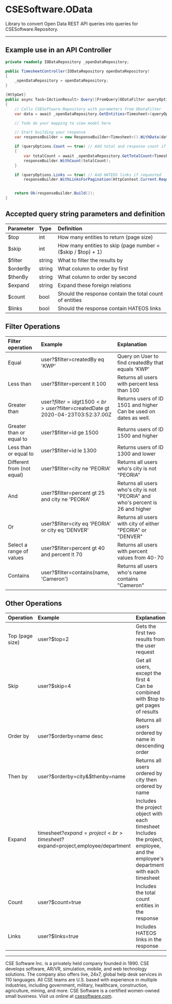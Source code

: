 # CSESoftware.OData

Library to convert Open Data REST API queries into queries for CSESoftware.Repository.

---

## Example use in an API Controller
```C#
private readonly IODataRepository _openDataRepository;

public TimesheetController(IODataRepository openDataRepository)
{
	_openDataRepository = openDataRepository;
}

[HttpGet]
public async Task<IActionResult> Query([FromQuery]ODataFilter queryOptions)
{
	// Calls CSESoftware.Repository with parameters from ODataFilter 
	var data = await _openDataRepository.GetEntities<Timesheet>(queryOptions);

	// Todo do your mapping to view model here

	// Start building your response 
	var responseBuilder = new ResponseBuilder<Timesheet>().WithData(data);

	if (queryOptions.Count == true) // Add total and response count if requested
	{
		var totalCount = await _openDataRepository.GetTotalCount<Timesheet>(queryOptions); // Gets the total count without pagination 
		responseBuilder.WithCount(totalCount);
	}

	if (queryOptions.Links == true) // Add HATEOS links if requested
		responseBuilder.WithLinksForPagination(HttpContext.Current.Request.Url.AbsoluteUri, HttpContext.Request.Method, queryOptions.Skip, queryOptions.Take);


	return Ok(responseBuilder.Build());
}
```


## Accepted query string parameters and definition

| Parameter | Type   | Definition                                                   |
|:----------|:-------|:-------------------------------------------------------------|
| $top      | int    | How many entities to return (page size)                      |
| $skip     | int    | How many entities to skip (page number = ($skip / $top) + 1) |
| $filter   | string | What to filter the results by                                |
| $orderBy  | string | What column to order by first                                |
| $thenBy   | string | What column to order by second                               |
| $expand   | string | Expand these foreign relations                               |
| $count    | bool   | Should the response contain the total count of entities      |
| $links    | bool   | Should the response contain HATEOS links                     |


## Filter Operations

| Filter operation           | Example                                                                          | Explanation                                                                     |
|:---------------------------|:---------------------------------------------------------------------------------|:--------------------------------------------------------------------------------|
| Equal                      | user?$filter=createdBy eq 'KWP'                                                  | Query on User to find createdBy that equals 'KWP'                               |
| Less than                  | user?$filter=percent lt 100                                                      | Returns all users with percent less than 100                                    |
| Greater than               | user?$filter=id gt 1500 <br> user?$filter=createdDate gt 2020-04-23T03:52:37.00Z | Returns users of ID 1501 and higher <br> Can be used on dates as well.          |
| Greater than or equal to   | user?$filter=id ge 1500                                                          | Returns users of ID 1500 and higher                                             |
| Less than or equal to      | user?$filter=id le 1300                                                          | Returns users of ID 1300 and lower                                              |
| Different from (not equal) | user?$filter=city ne 'PEORIA'                                                    | Returns all users who's city is not "PEORIA"                                    |
| And                        | user?$filter=percent gt 25 and city ne 'PEORIA'                                  | Returns all users who's city is not "PEORIA" and who's percent is 26 and higher |
| Or                         | user?$filter=city eq 'PEORIA' or city eq 'DENVER'                                | Returns all users with city of either "PEORIA" or "DENVER"                      |
| Select a range of values   | user?$filter=percent gt 40 and percent lt 70                                     | Returns all users with percent values from 40-70                                |
| Contains                   | user?$filter=contains(name, 'Cameron')                                             | Returns all users who's name contains "Cameron"                                 |


## Other Operations

| Operation       | Example                                                                      | Explanation                                                                                                                             |
|:----------------|:-----------------------------------------------------------------------------|:----------------------------------------------------------------------------------------------------------------------------------------|
| Top (page size) | user?$top=2                                                                  | Gets the first two results from the user request                                                                                        |
| Skip            | user?$skip=4                                                                 | Get all users, except the first 4 <br> Can be combined with $top to get pages of results                                                |
| Order by        | user?$orderby=name desc                                                      | Returns all users ordered by name in descending order                                                                                   |
| Then by         | user?$orderby=city&$thenby=name                                              | Returns all users ordered by city then ordered by name                                                                                  |
| Expand          | timesheet?$expand=project <br> timesheet?$expand=project,employee/department | Includes the project object with each timesheet <br> Includes the project, employee,  and the employee's department with each timesheet |
| Count           | user?$count=true                                                             | Includes the total count entities in the response                                                                                       |
| Links           | user?$links=true                                                             | Includes HATEOS links in the response                                                                                                   |

---

CSE Software Inc. is a privately held company founded in 1990. CSE develops software, AR/VR, simulation, mobile, and web technology solutions. The company also offers live, 24x7, global help desk services in 110 languages. All CSE teams are U.S. based with experience in multiple industries, including government, military, healthcare, construction, agriculture, mining, and more. CSE Software is a certified women-owned small business. Visit us online at [csesoftware.com](csesoftware.com).
